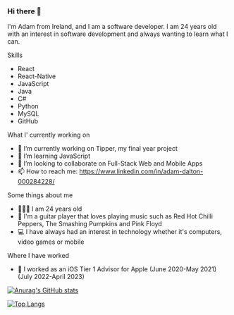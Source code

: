 ### Hi there 👋

I'm Adam from Ireland, and I am a software developer. I am 24 years old with an interest in software development and always wanting to learn what I can.

Skills
- React
- React-Native
- JavaScript
- Java
- C#
- Python
- MySQL
- GitHub

What I' currently working on
- 🔭 I’m currently working on Tipper, my final year project
- 🌱 I’m learning JavaScript 
- 👯 I’m looking to collaborate on Full-Stack Web and Mobile Apps 
- 📫 How to reach me: https://www.linkedin.com/in/adam-dalton-000284228/ 

Some things about me
- 👨🏻‍💻 I am 24 years old
- 🎸 I'm a guitar player that loves playing music such as Red Hot Chilli Peppers, The Smashing Pumpkins and Pink Floyd
- 💻 I have always had an interest in technology whether it's computers, video games or mobile 

Where I have worked
- 🍎 I worked as an iOS Tier 1 Advisor for Apple (June 2020-May 2021)(July 2022-April 2023)

[![Anurag's GitHub stats](https://github-readme-stats.vercel.app/api?username=adamdalton155&theme=synthwave)](https://github.com/anuraghazra/github-readme-stats)

[![Top Langs](https://github-readme-stats.vercel.app/api/top-langs/?username=adamdalton155&theme=synthwave)](https://github.com/anuraghazra/github-readme-stats)
